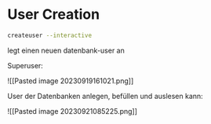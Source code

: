# User Creation

~~~sh
createuser --interactive
~~~
legt einen neuen datenbank-user an

Superuser:

![[Pasted image 20230919161021.png]]

User der Datenbanken anlegen, befüllen und auslesen kann:

![[Pasted image 20230921085225.png]]


